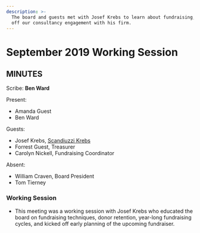 ```yaml
---
description: >-
  The board and guests met with Josef Krebs to learn about fundraising, and kick
  off our consultancy engagement with his firm.
---
```


# September 2019 Working Session

## MINUTES

Scribe: **Ben Ward**

Present:

* Amanda Guest
* Ben Ward

Guests:

* Josef Krebs, [Scandiuzzi Krebs](https://scandiuzzikrebs.com/)
* Forrest Guest, Treasurer
* Carolyn Nickell, Fundraising Coordinator

Absent:

* William Craven, Board President
* Tom Tierney

### Working Session

* This meeting was a working session with Josef Krebs who educated the board on fundraising techniques, donor retention, year-long fundraising cycles, and kicked off early planning of the upcoming fundraiser.

